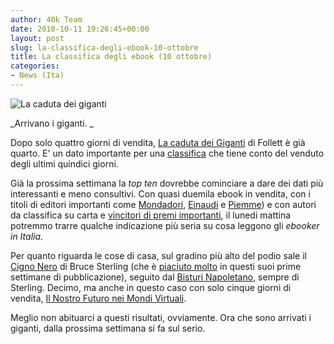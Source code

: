 ```yaml
---
author: 40k Team
date: 2010-10-11 19:26:45+00:00
layout: post
slug: la-classifica-degli-ebook-10-ottobre
title: La classifica degli ebook (10 ottobre)
categories:
- News (Ita)
---
```


![La caduta dei giganti](http://www.40kbooks.com/wp-content/uploads/giga.jpg)

_Arrivano i giganti. _

Dopo solo quattro giorni di vendita, [La caduta dei Giganti](http://www.bookrepublic.it/book/9788852016844-la-caduta-dei-giganti/) di Follett è già quarto. E' un dato importante per una [classifica](http://www.bookrepublic.it/) che tiene conto del venduto degli ultimi quindici giorni.

Già la prossima settimana la _top ten_ dovrebbe cominciare a dare dei dati più interessanti e meno consultivi. Con quasi duemila ebook in vendita, con i titoli di editori importanti come [Mondadori](http://www.bookrepublic.it/search/?keywords=mondadori&x=0&y=0), [Einaudi](http://www.bookrepublic.it/search/?keywords=einaudi&x=0&y=0) e [Piemme](http://www.bookrepublic.it/search/?keywords=piemme&x=0&y=0)) e con autori da classifica su carta e [vincitori di premi importanti](http://www.bookrepublic.it/pages/strega_e_campiello/), il lunedi mattina potremmo trarre qualche indicazione più seria su cosa leggono gli _ebooker _in Italia_._

Per quanto riguarda le cose di casa, sul gradino più alto del podio sale il [Cigno Nero](http://www.40kbooks.com/?page_id=133&category=14&product_id=14) di Bruce Sterling (che è [piaciuto molto](http://www.goodreads.com/book/show/9308239-cigno-nero) in questi suoi prime settimane di pubblicazione), seguito dal [Bisturi Napoletano](http://www.bookrepublic.it/book/9788865860137-il-bisturi-napoletano/), sempre di Sterling. Decimo, ma anche in questo caso con solo cinque giorni di vendita, [Il Nostro Futuro nei Mondi Virtuali](http://www.bookrepublic.it/book/9788865860168-il-nostro-futuro-nei-mondi-virtuali/).

Meglio non abituarci a questi risultati, ovviamente. Ora che sono arrivati i giganti, dalla prossima settimana si fa sul serio.
